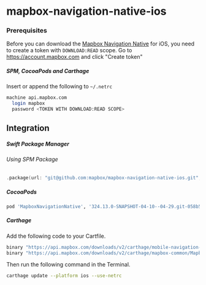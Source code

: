 # mapbox-navigation-native-ios

### Prerequisites

Before you can download the [Mapbox Navigation Native](https://github.com/mapbox/mapbox-navigation-native) for iOS, you need to create a token with `DOWNLOAD:READ` scope.
Go to https://account.mapbox.com and click "Create token"

##### SPM, CocoaPods and Carthage
Insert or append the following to `~/.netrc`

```bash
machine api.mapbox.com
  login mapbox
  password <TOKEN WITH DOWNLOAD:READ SCOPE>
```

## Integration

##### Swift Package Manager

###### Using SPM Package

```swift
.package(url: "git@github.com:mapbox/mapbox-navigation-native-ios.git", from: "324.13.0-SNAPSHOT-04-10--04-29.git-058b5a0-SNAPSHOT.0411T1901Z.98a275c"),
```

##### CocoaPods

```ruby
pod 'MapboxNavigationNative', '324.13.0-SNAPSHOT-04-10--04-29.git-058b5a0-SNAPSHOT.0411T1901Z.98a275c'
```

##### Carthage

Add the following code to your Cartfile.

```bash
binary "https://api.mapbox.com/downloads/v2/carthage/mobile-navigation-native/MapboxNavigationNative.json" == 324.13.0-SNAPSHOT-04-10--04-29.git-058b5a0-SNAPSHOT.0411T1901Z.98a275c
binary "https://api.mapbox.com/downloads/v2/carthage/mapbox-common/MapboxCommon-ios.json" == 24.13.0-SNAPSHOT-04-10--04-29.git-058b5a0
```

Then run the following command in the Terminal.
```bash
carthage update --platform ios --use-netrc
```

